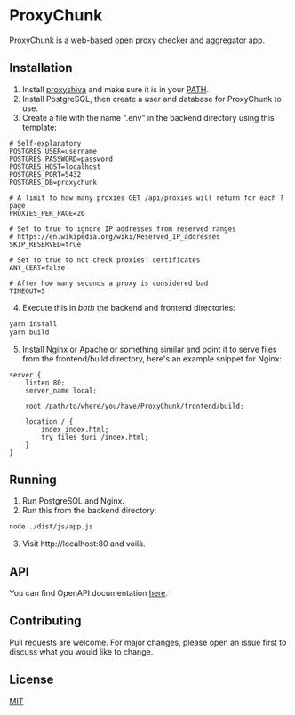 # ProxyChunk

ProxyChunk is a web-based open proxy checker and aggregator app.

## Installation
1. Install [proxyshiva](https://github.com/octoman90/proxyshiva) and make sure it is in your [PATH](https://en.wikipedia.org/wiki/PATH_(variable)).
2. Install PostgreSQL, then create a user and database for ProxyChunk to use.
3. Create a file with the name ".env" in the backend directory using this template:
```
# Self-explanatory
POSTGRES_USER=username
POSTGRES_PASSWORD=password
POSTGRES_HOST=localhost
POSTGRES_PORT=5432
POSTGRES_DB=proxychunk

# A limit to how many proxies GET /api/proxies will return for each ?page
PROXIES_PER_PAGE=20

# Set to true to ignore IP addresses from reserved ranges
# https://en.wikipedia.org/wiki/Reserved_IP_addresses
SKIP_RESERVED=true

# Set to true to not check proxies' certificates
ANY_CERT=false

# After how many seconds a proxy is considered bad
TIMEOUT=5
```
4. Execute this in *both* the backend and frontend directories:
```bash
yarn install
yarn build
```
5. Install Nginx or Apache or something similar and point it to serve files from the frontend/build directory, here's an example snippet for Nginx:
```
server {
	listen 80;
	server_name local;

	root /path/to/where/you/have/ProxyChunk/frontend/build;

	location / {
		index index.html;
		try_files $uri /index.html;
	}
}
```

## Running
1. Run PostgreSQL and Nginx.
2. Run this from the backend directory:
```bash
node ./dist/js/app.js
```
3. Visit http://localhost:80 and voilà.

## API
You can find OpenAPI documentation [here](https://gitlab.com/man90/proxychunk/-/blob/master/backend/doc/api/openapi.json).

## Contributing
Pull requests are welcome. For major changes, please open an issue first to discuss what you would like to change.

## License
[MIT](LICENSE)
